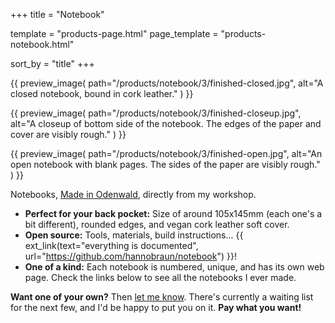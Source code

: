 +++
title = "Notebook"

template      = "products-page.html"
page_template = "products-notebook.html"

sort_by = "title"
+++

{{
    preview_image(
        path="/products/notebook/3/finished-closed.jpg",
        alt="A closed notebook, bound in cork leather."
    )
}}

{{
    preview_image(
        path="/products/notebook/3/finished-closeup.jpg",
        alt="A closeup of bottom side of the notebook. The edges of the paper and cover are visibly rough."
    )
}}

{{
    preview_image(
        path="/products/notebook/3/finished-open.jpg",
        alt="An open notebook with blank pages. The sides of the paper are visibly rough."
    )
}}


Notebooks, [Made in Odenwald](https://hanno.braun-odw.eu/made-in-odenwald/2.jpg), directly from my workshop.

- **Perfect for your back pocket:** Size of around 105x145mm (each one's a bit different), rounded edges, and vegan cork leather soft cover.
- **Open source:** Tools, materials, build instructions... {{ ext_link(text="everything is documented", url="https://github.com/hannobraun/notebook") }}!
- **One of a kind:** Each notebook is numbered, unique, and has its own web page. Check the links below to see all the notebooks I ever made.


**Want one of your own?** Then [let me know](/contact). There's currently a waiting list for the next few, and I'd be happy to put you on it. **Pay what you want!**
